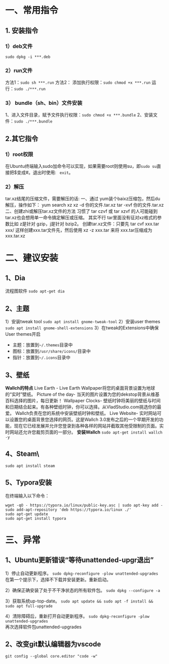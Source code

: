 # 一、常用指令
## 1. 安装指令
### 1）deb文件
```sudo dpkg -i ***.deb```

### 2）run文件
方法1：```sudo sh ***.run```
方法2：
添加执行权限：```sudo chmod +x ***.run```
运行：```sudo ./***.run```

### 3） bundle（sh、bin）文件安装
1、进入文件目录，赋予文件执行权限：```sudo chmod +x ***.bundle```
2、安装文件：```sudo ./***.bundle```



## 2.其它指令
### 1）root权限
在Ubuntu终端输入sudo加命令可以实现，如果需要root则使用su，即```sudo su```直接把$变成#。退出时使用: ``` exit```。

### 2）解压
tar.xz结尾的压缩文件，需要解压的话:
一、通过 yum装个baixz压缩包，然后du解压，操作如下：
yum search xz
xz -d 你的文件.tar.xz
tar -xvf 你的文件.tar.xz
二、创建zhi或解压tar.xz文件的方法
习惯了 tar czvf 或 tar xzvf 的人可能碰到 tar.xz也会想用单一命令搞定解压或压缩。
其实不行 tar里面没有征对xz格式的参数比如 z是针对 gzip，j是针对 bzip2。
创建tar.xz文件：只要先 tar cvf xxx.tar xxx/ 这样创建xxx.tar文件先，然后使用 xz -z xxx.tar 来将 xxx.tar压缩成为 xxx.tar.xz


# 二、建议安装

## 1、Dia

流程图软件
```sudo apt-get dia```

## 2、主题

1）安装tweak tool
```sudo apt install gnome-tweak-tool```
2）安装user themes
```sudo apt install gnome-shell-extensions```
3）在tweak的Extensions中确保User themes开启
- 主题：放置到`~/.themes`目录中
- 图标：放置到`/usr/share/icons/`目录中
- 指针：放置到`~/.icons`目录中

## 3、壁纸
**Wallch的特点**
Live Earth - Live Earth Wallpaper将您的桌面背景设置为地球的“实时”壁纸。
Picture of the day- 当天的图片设置为您的dekstop背景从维基百科选择的图片，每日更新！
Wallpaper Clocks- 壁纸时钟将美丽的壁纸与时间和日期结合起来。有各种壁纸时钟，你可以选择。从VladStudio.com挑选你的最爱。 Wallch负责在您的系统中安装壁纸时钟和壁纸。
Live Website- 实时网站可以设置您的桌面背景您选择的网页。这是Wallch 3.0发布之后的一个早期开发的功能，现在它已经发展并允许您登录到各种各样的网站并截取其他受限制的页面。实时网站还允许您裁剪页面的一部分。
**安装Wallch**
```sudo apt-get install wallch -y```

## 4、Steam\
```sudo apt install steam```

## 5、Typora安装

在终端输入以下命令：
```
wget -qO - https://typora.io/linux/public-key.asc | sudo apt-key add -
sudo add-apt-repository 'deb https://typora.io/linux ./'
sudo apt-get update
sudo apt-get install typora
```

# 三、异常

## 1、Ubuntu更新错误“等待unattended-upgr退出”
1）停止自动更新程序。
```sudo dpkg-reconfigure -plow unattended-upgrades```  
在第一个提示下，选择不下载并安装更新。重新启动。

2）确保正确安装了处于不干净状态的所有软件包。
```sudo dpkg --configure -a```  

3）获取系统up-top-date。
```sudo apt update && sudo apt -f install && sudo apt full-upgrade```  

4）清除障碍后，重新打开自动更新程序。
```sudo dpkg-reconfigure -plow unattended-upgrades```  
再次选择软件包unattended-upgrades

## 2、改变git默认编辑器为vscode
```git config --global core.editor "code -w"```

